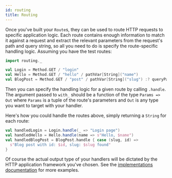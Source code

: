 ```yaml
---
id: routing
title: Routing
---
```


Once you've built your `Route`s, they can be used to route HTTP requests to specific application logic. Each route
contains enough information to match it against a request and extract the relevant parameters from the request's path
and query string, so all you need to do is specify the route-specific handling logic. Assuming you have the test routes:

```scala mdoc
import routing._

val Login = Method.GET / "login"
val Hello = Method.GET / "hello" / pathVar[String]("name")
val BlogPost = Method.GET / "post" / pathVar[String]("slug") :? queryParam[Int]("id")
```

Then you can specify the handling logic for a given route by calling `.handle`. The argument passed to `with_`
should be a function of the type `Params => Out` where `Params` is a tuple of the route's parameters and `Out` is any
type you want to target with your handler.

Here's how you could handle the routes above, simply returning a `String` for each route:

```scala mdoc
val handledLogin = Login.handle(_ => "Login page")
val handledHello = Hello.handle(name => s"Hello, $name")
val handledBlogPost = BlogPost.handle { case (slug, id) =>
  s"Blog post with id: $id, slug: $slug found"
}
```

Of course the actual output type of your handlers will be dictated by the HTTP application framework you've chosen.
See the [implementations documentation](implementations.md) for more examples.
